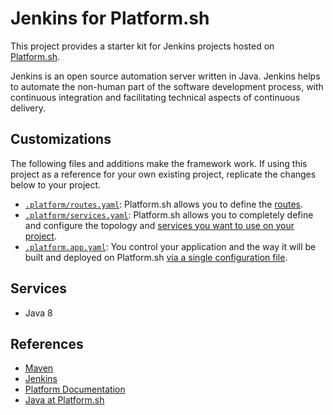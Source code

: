 # Jenkins for Platform.sh

This project provides a starter kit for Jenkins projects hosted on [Platform.sh](http://platform.sh).

Jenkins is an open source automation server written in Java. Jenkins helps to automate the non-human part of the software development process, with continuous integration and facilitating technical aspects of continuous delivery.

## Customizations

The following files and additions make the framework work.  If using this project as a reference for your own existing project, replicate the changes below to your project.

* [`.platform/routes.yaml`](.platform/routes.yaml): Platform.sh allows you to define the [routes](https://docs.platform.sh/configuration/routes.html).
* [`.platform/services.yaml`](.platform/services.yaml):  Platform.sh allows you to completely define and configure the topology and [services you want to use on your project](https://docs.platform.sh/configuration/services.html).
* [`.platform.app.yaml`](.platform.app.yaml): You control your application and the way it will be built and deployed on Platform.sh [via a single configuration file](https://docs.platform.sh/configuration/app-containers.html).

## Services

* Java 8

## References

* [Maven](https://maven.apache.org/)
* [Jenkins](https://jenkins.io/) 
* [Platform Documentation](https://docs.platform.sh/)
* [Java at Platform.sh](https://docs.platform.sh/languages/java.html)
